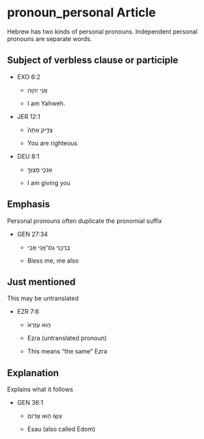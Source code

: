 # pronoun_personal Article
Hebrew has two kinds of personal pronouns. Independent personal pronouns are separate words.

## Subject of verbless clause or participle

* EXO 6:2

    * אֲנִ֥י יְהוָֽה 

    * I am Yahweh. 

* JER 12:1

    * צַדִּ֤יק אַתָּה֙ 

    * You are righteous 

* DEU 8:1

    * אָנֹכִ֧י מְצַוְּךָ֛ 

    * I am giving you 

## Emphasis

Personal pronouns often duplicate the pronomial suffix

* GEN 27:34

    * בָּרֲכֵ֥נִי גַם־אָ֖נִי אָבִֽי 

    * Bless me, me also 

## Just mentioned

This may be untranslated

* EZR 7:6

    * ה֤וּא עֶזְרָא֙ 

    * Ezra (untranslated pronoun)

    * This means “the same” Ezra

## Explanation

Explains what it follows

* GEN 36:1

    * עֵשָׂ֖ו ה֥וּא אֱדֽוֹם 

    * Esau (also called Edom) 